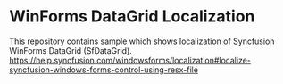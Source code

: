 # WinForms DataGrid Localization
This repository contains sample which shows localization of Syncfusion WinForms DataGrid (SfDataGrid).
https://help.syncfusion.com/windowsforms/localization#localize-syncfusion-windows-forms-control-using-resx-file
